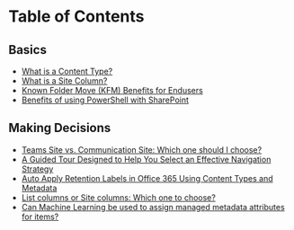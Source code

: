 
# Table of Contents

## Basics

* [What is a Content Type?](docs/basics/what-is-content-type.md)
* [What is a Site Column?](docs/basics/what-is-site-column.md)
* [Known Folder Move (KFM) Benefits for Endusers](docs\basics\known-folder-move-benefits-for-enduser.md)
* [ Benefits of using PowerShell with SharePoint](docs\basics\benefits-of-using-powershell-with-sharepoint.md)

## Making Decisions

* [Teams Site vs. Communication Site: Which one should I choose?](docs/making-decisions/team-site-or-communication-site.md)
* [A Guided Tour Designed to Help You Select an Effective Navigation Strategy](docs/making-decisions/select-an-effective-navigation-strategy.md)
* [Auto Apply Retention Labels in Office 365 Using Content Types and Metadata](docs/making-decisions/auto-apply-retention-labels-in-office-365-using-content-types-and-metadata.md)
* [List columns or Site columns: Which one to choose?](docs\making-decisions\list-column-or-site-column-which-one-to-choose.md)
* [Can Machine Learning be used to assign managed metadata attributes for items?
](docs\making-decisions\machine-learning-and-managed-metadata.md)
